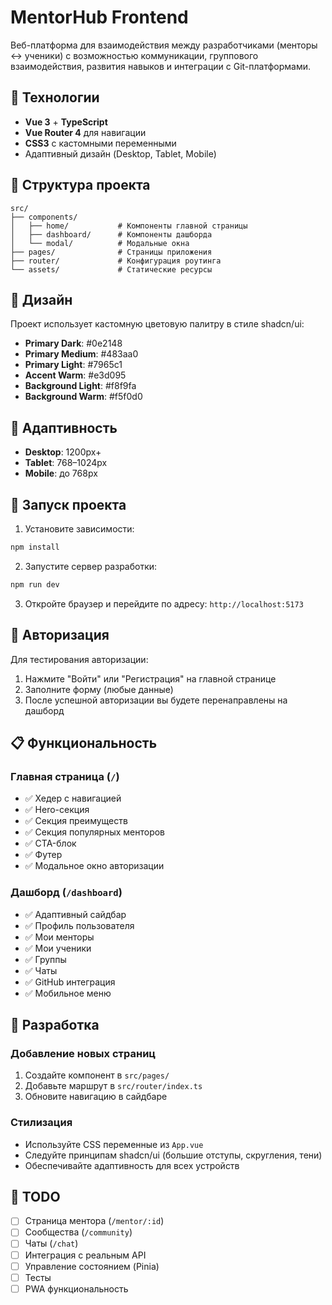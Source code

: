 # MentorHub Frontend

Веб-платформа для взаимодействия между разработчиками (менторы ↔ ученики) с возможностью коммуникации, группового взаимодействия, развития навыков и интеграции с Git-платформами.

## 🚀 Технологии

- **Vue 3** + **TypeScript**
- **Vue Router 4** для навигации
- **CSS3** с кастомными переменными
- Адаптивный дизайн (Desktop, Tablet, Mobile)

## 📁 Структура проекта

```
src/
├── components/
│   ├── home/           # Компоненты главной страницы
│   ├── dashboard/      # Компоненты дашборда
│   └── modal/          # Модальные окна
├── pages/              # Страницы приложения
├── router/             # Конфигурация роутинга
└── assets/             # Статические ресурсы
```

## 🎨 Дизайн

Проект использует кастомную цветовую палитру в стиле shadcn/ui:

- **Primary Dark**: #0e2148
- **Primary Medium**: #483aa0  
- **Primary Light**: #7965c1
- **Accent Warm**: #e3d095
- **Background Light**: #f8f9fa
- **Background Warm**: #f5f0d0

## 📱 Адаптивность

- **Desktop**: 1200px+
- **Tablet**: 768–1024px
- **Mobile**: до 768px

## 🚀 Запуск проекта

1. Установите зависимости:
```bash
npm install
```

2. Запустите сервер разработки:
```bash
npm run dev
```

3. Откройте браузер и перейдите по адресу: `http://localhost:5173`

## 🔐 Авторизация

Для тестирования авторизации:
1. Нажмите "Войти" или "Регистрация" на главной странице
2. Заполните форму (любые данные)
3. После успешной авторизации вы будете перенаправлены на дашборд

## 📋 Функциональность

### Главная страница (`/`)
- ✅ Хедер с навигацией
- ✅ Hero-секция
- ✅ Секция преимуществ
- ✅ Секция популярных менторов
- ✅ CTA-блок
- ✅ Футер
- ✅ Модальное окно авторизации

### Дашборд (`/dashboard`)
- ✅ Адаптивный сайдбар
- ✅ Профиль пользователя
- ✅ Мои менторы
- ✅ Мои ученики
- ✅ Группы
- ✅ Чаты
- ✅ GitHub интеграция
- ✅ Мобильное меню

## 🔧 Разработка

### Добавление новых страниц
1. Создайте компонент в `src/pages/`
2. Добавьте маршрут в `src/router/index.ts`
3. Обновите навигацию в сайдбаре

### Стилизация
- Используйте CSS переменные из `App.vue`
- Следуйте принципам shadcn/ui (большие отступы, скругления, тени)
- Обеспечивайте адаптивность для всех устройств

## 📝 TODO

- [ ] Страница ментора (`/mentor/:id`)
- [ ] Сообщества (`/community`)
- [ ] Чаты (`/chat`)
- [ ] Интеграция с реальным API
- [ ] Управление состоянием (Pinia)
- [ ] Тесты
- [ ] PWA функциональность
